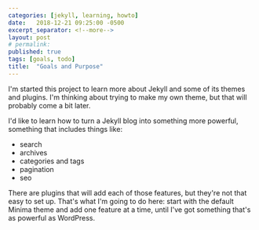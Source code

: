 ```yaml
---
categories: [jekyll, learning, howto]
date:   2018-12-21 09:25:00 -0500
excerpt_separator: <!--more-->
layout: post
# permalink:
published: true
tags: [goals, todo]
title:  "Goals and Purpose"
---
```

I'm started this project to learn more about Jekyll and some of its themes and plugins. I'm thinking about trying to make my own theme, but that will probably come a bit later.

<!-- more -->

I'd like to learn how to turn a Jekyll blog into something more powerful, something that includes things like:

- search
- archives
- categories and tags
- pagination
- seo

There are plugins that will add each of those features, but they're not that easy to set up. That's what I'm going to do here: start with the default Minima theme and add one feature at a time, until I've got something that's as powerful as WordPress.


